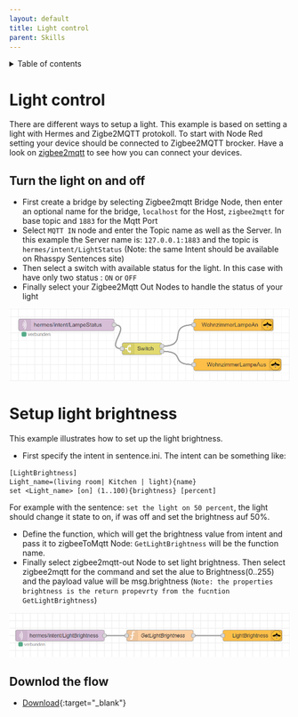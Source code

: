 ```yaml
---
layout: default
title: Light control
parent: Skills
---
```

<details close markdown="block">
  <summary>
    Table of contents
  </summary>
  {: .text-delta }
1. TOC
{:toc}
</details>

# Light control
There are different ways to setup a light. This example is based on setting a light with Hermes and Zigbe2MQTT protokoll.
To start with Node Red setting your device should be connected to Zigbee2MQTT brocker. Have a look on 
[zigbee2mqtt](/pages/knowledge/zigbee/zigbee2mqtt) to see how you can connect your devices.

## Turn the light on and off

- First create a bridge by selecting Zigbee2mqtt Bridge Node, then enter an optional name for the bridge, ``localhost`` for the Host, ``zigbee2mqtt`` for base topic and ``1883`` for the Mqtt Port
- Select ``MQTT IN`` node and enter the Topic name as well as the Server. In this example the Server name is: ``127.0.0.1:1883`` and the topic is ``hermes/intent/LightStatus`` (Note: the same Intent should be available on Rhasspy Sentences site)
- Then select a switch with available status for the light. In this case with have only two status : ``ON`` or ``OFF``
- Finally select your Zigbee2Mqtt Out Nodes to handle the status of your light

![setup light with Node_Red](../../assets/Setup_light_NodeRed.png)


# Setup light brightness

This example illustrates how to set up the light brightness.

- First specify the intent in sentence.ini. The intent can be something like:

```
[LightBrightness]
Light_name=(living room| Kitchen | light){name}
set <Light_name> [on] (1..100){brightness} [percent]
```
For example with the sentence: ``set the light on 50 percent``, the light should change it state to on, if was off and set the brightness auf 50%.
- Define the function, which will get the brightness value from intent and pass it to zigbeeToMqtt Node: `GetLightBrightness` will be the function name.
- Finally select 	zigbee2mqtt-out Node to set light brightness. Then select zigbee2mqtt for the command and set the alue to Brightness(0..255) and the payload value will be msg.brightness (`Note: the properties brightness is the return propevrty from the fucntion GetLightBrightness`)

![setup light brithness with Node_Red](../../assets/light_brightness.png)

## Downlod the flow
- [Download](https://github.com/th-koeln-intia/ip-sprachassistent-team4/blob/master/flows/light_control.json){:target="_blank"}

